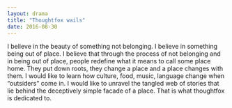 ```yaml
---
layout: drama
title: "Thoughtfox wails"
date: 2016-08-30
---
```


I believe in the beauty of something not belonging. I believe in something being out of place. I believe that through the process of not belonging and in being out of place, people redefine what it means to call some place home. They put down roots, they change a place and a place changes with them.
I would like to learn how culture, food, music, language change when “outsiders" come in. I would like to unravel the tangled web of stories that lie behind the deceptively simple facade of a place. That is what thoughtfox is dedicated to.
